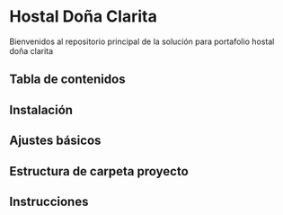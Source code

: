 # Hostal Doña Clarita
Bienvenidos al repositorio principal de la solución para portafolio hostal doña clarita
## Tabla de contenidos



## Instalación


## Ajustes básicos


## Estructura de carpeta proyecto


## Instrucciones
